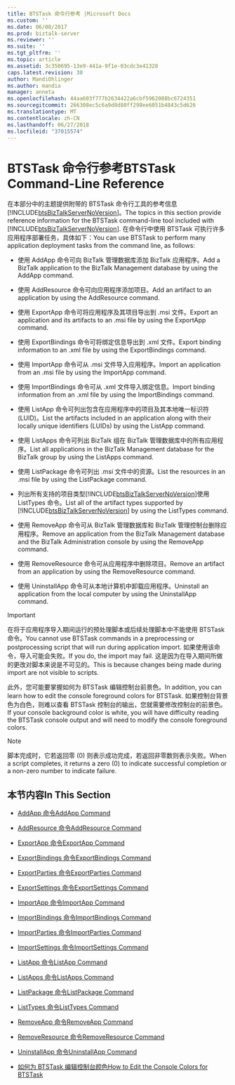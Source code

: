 ```yaml
---
title: BTSTask 命令行参考 |Microsoft Docs
ms.custom: ''
ms.date: 06/08/2017
ms.prod: biztalk-server
ms.reviewer: ''
ms.suite: ''
ms.tgt_pltfrm: ''
ms.topic: article
ms.assetid: 3c350695-13e9-441a-9f1e-03cdc3e41328
caps.latest.revision: 30
author: MandiOhlinger
ms.author: mandia
manager: anneta
ms.openlocfilehash: 44aa603f777b2634422a6cbf5962088bc6724351
ms.sourcegitcommit: 266308ec5c6a9d8d80ff298ee6051b4843c5d626
ms.translationtype: MT
ms.contentlocale: zh-CN
ms.lasthandoff: 06/27/2018
ms.locfileid: "37015574"
---
```

# <a name="btstask-command-line-reference"></a><span data-ttu-id="85612-102">BTSTask 命令行参考</span><span class="sxs-lookup"><span data-stu-id="85612-102">BTSTask Command-Line Reference</span></span>
<span data-ttu-id="85612-103">在本部分中的主题提供附带的 BTSTask 命令行工具的参考信息[!INCLUDE[btsBizTalkServerNoVersion](../includes/btsbiztalkservernoversion-md.md)]。</span><span class="sxs-lookup"><span data-stu-id="85612-103">The topics in this section provide reference information for the BTSTask command-line tool included with [!INCLUDE[btsBizTalkServerNoVersion](../includes/btsbiztalkservernoversion-md.md)].</span></span> <span data-ttu-id="85612-104">在命令行中使用 BTSTask 可执行许多应用程序部署任务，具体如下：</span><span class="sxs-lookup"><span data-stu-id="85612-104">You can use BTSTask to perform many application deployment tasks from the command line, as follows:</span></span>  
  
- <span data-ttu-id="85612-105">使用 AddApp 命令可向 BizTalk 管理数据库添加 BizTalk 应用程序。</span><span class="sxs-lookup"><span data-stu-id="85612-105">Add a BizTalk application to the BizTalk Management database by using the AddApp command.</span></span>  
  
- <span data-ttu-id="85612-106">使用 AddResource 命令可向应用程序添加项目。</span><span class="sxs-lookup"><span data-stu-id="85612-106">Add an artifact to an application by using the AddResource command.</span></span>  
  
- <span data-ttu-id="85612-107">使用 ExportApp 命令可将应用程序及其项目导出到 .msi 文件。</span><span class="sxs-lookup"><span data-stu-id="85612-107">Export an application and its artifacts to an .msi file by using the ExportApp command.</span></span>  
  
- <span data-ttu-id="85612-108">使用 ExportBindings 命令可将绑定信息导出到 .xml 文件。</span><span class="sxs-lookup"><span data-stu-id="85612-108">Export binding information to an .xml file by using the ExportBindings command.</span></span>  
  
- <span data-ttu-id="85612-109">使用 ImportApp 命令可从 .msi 文件导入应用程序。</span><span class="sxs-lookup"><span data-stu-id="85612-109">Import an application from an .msi file by using the ImportApp command.</span></span>  
  
- <span data-ttu-id="85612-110">使用 ImportBindings 命令可从 .xml 文件导入绑定信息。</span><span class="sxs-lookup"><span data-stu-id="85612-110">Import binding information from an .xml file by using the ImportBindings command.</span></span>  
  
- <span data-ttu-id="85612-111">使用 ListApp 命令可列出包含在应用程序中的项目及其本地唯一标识符 (LUID)。</span><span class="sxs-lookup"><span data-stu-id="85612-111">List the artifacts included in an application along with their locally unique identifiers (LUIDs) by using the ListApp command.</span></span>  
  
- <span data-ttu-id="85612-112">使用 ListApps 命令可列出 BizTalk 组在 BizTalk 管理数据库中的所有应用程序。</span><span class="sxs-lookup"><span data-stu-id="85612-112">List all applications in the BizTalk Management database for the BizTalk group by using the ListApps command.</span></span>  
  
- <span data-ttu-id="85612-113">使用 ListPackage 命令可列出 .msi 文件中的资源。</span><span class="sxs-lookup"><span data-stu-id="85612-113">List the resources in an .msi file by using the ListPackage command.</span></span>  
  
- <span data-ttu-id="85612-114">列出所有支持的项目类型[!INCLUDE[btsBizTalkServerNoVersion](../includes/btsbiztalkservernoversion-md.md)]使用 ListTypes 命令。</span><span class="sxs-lookup"><span data-stu-id="85612-114">List all of the artifact types supported by [!INCLUDE[btsBizTalkServerNoVersion](../includes/btsbiztalkservernoversion-md.md)] by using the ListTypes command.</span></span>  
  
- <span data-ttu-id="85612-115">使用 RemoveApp 命令可从 BizTalk 管理数据库和 BizTalk 管理控制台删除应用程序。</span><span class="sxs-lookup"><span data-stu-id="85612-115">Remove an application from the BizTalk Management database and the BizTalk Administration console by using the RemoveApp command.</span></span>  
  
- <span data-ttu-id="85612-116">使用 RemoveResource 命令可从应用程序中删除项目。</span><span class="sxs-lookup"><span data-stu-id="85612-116">Remove an artifact from an application by using the RemoveResource command.</span></span>  
  
- <span data-ttu-id="85612-117">使用 UninstallApp 命令可从本地计算机中卸载应用程序。</span><span class="sxs-lookup"><span data-stu-id="85612-117">Uninstall an application from the local computer by using the UninstallApp command.</span></span>  
  
> [!IMPORTANT]
>  <span data-ttu-id="85612-118">在将于应用程序导入期间运行的预处理脚本或后续处理脚本中不能使用 BTSTask 命令。</span><span class="sxs-lookup"><span data-stu-id="85612-118">You cannot use BTSTask commands in a preprocessing or postprocessing script that will run during application import.</span></span> <span data-ttu-id="85612-119">如果使用该命令，导入可能会失败。</span><span class="sxs-lookup"><span data-stu-id="85612-119">If you do, the import may fail.</span></span> <span data-ttu-id="85612-120">这是因为在导入期间所做的更改对脚本来说是不可见的。</span><span class="sxs-lookup"><span data-stu-id="85612-120">This is because changes being made during import are not visible to scripts.</span></span>  
  
 <span data-ttu-id="85612-121">此外，您可能要掌握如何为 BTSTask 编辑控制台前景色。</span><span class="sxs-lookup"><span data-stu-id="85612-121">In addition, you can learn how to edit the console foreground colors for BTSTask.</span></span> <span data-ttu-id="85612-122">如果控制台背景色为白色，则难以查看 BTSTask 控制台的输出，您就需要修改控制台的前景色。</span><span class="sxs-lookup"><span data-stu-id="85612-122">If your console background color is white, you will have difficulty reading the BTSTask console output and will need to modify the console foreground colors.</span></span>  
  
> [!NOTE]
>  <span data-ttu-id="85612-123">脚本完成时，它若返回零 (0) 则表示成功完成，若返回非零数则表示失败。</span><span class="sxs-lookup"><span data-stu-id="85612-123">When a script completes, it returns a zero (0) to indicate successful completion or a non-zero number to indicate failure.</span></span>  
  
## <a name="in-this-section"></a><span data-ttu-id="85612-124">本节内容</span><span class="sxs-lookup"><span data-stu-id="85612-124">In This Section</span></span>  
  
-   [<span data-ttu-id="85612-125">AddApp 命令</span><span class="sxs-lookup"><span data-stu-id="85612-125">AddApp Command</span></span>](../core/addapp-command.md)  
  
-   [<span data-ttu-id="85612-126">AddResource 命令</span><span class="sxs-lookup"><span data-stu-id="85612-126">AddResource Command</span></span>](../core/addresource-command.md)  
  
-   [<span data-ttu-id="85612-127">ExportApp 命令</span><span class="sxs-lookup"><span data-stu-id="85612-127">ExportApp Command</span></span>](../core/exportapp-command.md)  
  
-   [<span data-ttu-id="85612-128">ExportBindings 命令</span><span class="sxs-lookup"><span data-stu-id="85612-128">ExportBindings Command</span></span>](../core/exportbindings-command.md)  

- [<span data-ttu-id="85612-129">ExportParties 命令</span><span class="sxs-lookup"><span data-stu-id="85612-129">ExportParties Command</span></span>](../core/exportparties-command.md)

- [<span data-ttu-id="85612-130">ExportSettings 命令</span><span class="sxs-lookup"><span data-stu-id="85612-130">ExportSettings Command</span></span>](../core/exportsettings-command.md)
  
-   [<span data-ttu-id="85612-131">ImportApp 命令</span><span class="sxs-lookup"><span data-stu-id="85612-131">ImportApp Command</span></span>](../core/importapp-command.md)  
  
-   [<span data-ttu-id="85612-132">ImportBindings 命令</span><span class="sxs-lookup"><span data-stu-id="85612-132">ImportBindings Command</span></span>](../core/importbindings-command.md)  

- [<span data-ttu-id="85612-133">ImportParties 命令</span><span class="sxs-lookup"><span data-stu-id="85612-133">ImportParties Command</span></span>](../core/importparties-command.md)

- [<span data-ttu-id="85612-134">ImportSettings 命令</span><span class="sxs-lookup"><span data-stu-id="85612-134">ImportSettings Command</span></span>](../core/importsettings-command.md)
  
-   [<span data-ttu-id="85612-135">ListApp 命令</span><span class="sxs-lookup"><span data-stu-id="85612-135">ListApp Command</span></span>](../core/listapp-command.md)  
  
-   [<span data-ttu-id="85612-136">ListApps 命令</span><span class="sxs-lookup"><span data-stu-id="85612-136">ListApps Command</span></span>](../core/listapps-command.md)  
  
-   [<span data-ttu-id="85612-137">ListPackage 命令</span><span class="sxs-lookup"><span data-stu-id="85612-137">ListPackage Command</span></span>](../core/listpackage-command.md)  
  
-   [<span data-ttu-id="85612-138">ListTypes 命令</span><span class="sxs-lookup"><span data-stu-id="85612-138">ListTypes Command</span></span>](../core/listtypes-command.md)  
  
-   [<span data-ttu-id="85612-139">RemoveApp 命令</span><span class="sxs-lookup"><span data-stu-id="85612-139">RemoveApp Command</span></span>](../core/removeapp-command.md)  
  
-   [<span data-ttu-id="85612-140">RemoveResource 命令</span><span class="sxs-lookup"><span data-stu-id="85612-140">RemoveResource Command</span></span>](../core/removeresource-command.md)  
  
-   [<span data-ttu-id="85612-141">UninstallApp 命令</span><span class="sxs-lookup"><span data-stu-id="85612-141">UninstallApp Command</span></span>](../core/uninstallapp-command.md)  
  
-   [<span data-ttu-id="85612-142">如何为 BTSTask 编辑控制台颜色</span><span class="sxs-lookup"><span data-stu-id="85612-142">How to Edit the Console Colors for BTSTask</span></span>](../core/how-to-edit-the-console-colors-for-btstask.md)